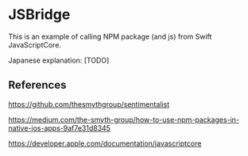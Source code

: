 # JSBridge

This is an example of calling NPM package (and js) from Swift JavaScriptCore.

Japanese explanation: [TODO]

## References

https://github.com/thesmythgroup/sentimentalist

https://medium.com/the-smyth-group/how-to-use-npm-packages-in-native-ios-apps-9af7e31d8345

https://developer.apple.com/documentation/javascriptcore
